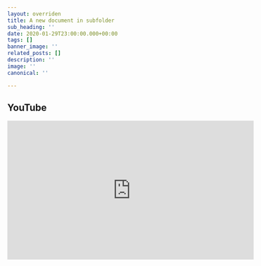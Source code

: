 ```yaml
---
layout: overriden
title: A new document in subfolder
sub_heading: ''
date: 2020-01-29T23:00:00.000+00:00
tags: []
banner_image: ''
related_posts: []
description: ''
image: ''
canonical: ''

---
```

## YouTube

<iframe width="560" height="315" src="https://www.youtube.com/embed/lUd9SQCkDj0" frameborder="0" allow="accelerometer; autoplay; encrypted-media; gyroscope; picture-in-picture" allowfullscreen></iframe>